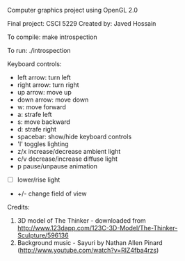 Computer graphics project using OpenGL 2.0

Final project: CSCI 5229
Created by: Javed Hossain

To compile: 
make introspection

To run: 
./introspection

Keyboard controls:

* left arrow: turn left
* right arrow: turn right
* up arrow: move up
* down arrow: move down
* w: move forward
* a: strafe left
* s: move backward
* d: strafe right
* spacebar: show/hide keyboard controls
* 'l' toggles lighting
* z/x increase/decrease ambient light
* c/v decrease/increase diffuse light
* p pause/unpause animation
* [  ] lower/rise light
* +/- change field of view

Credits:

1. 3D model of The Thinker - downloaded from http://www.123dapp.com/123C-3D-Model/The-Thinker-Sculpture/596136
2. Background music - Sayuri by Nathan Allen Pinard (http://www.youtube.com/watch?v=RlZ4fba4rzs)
